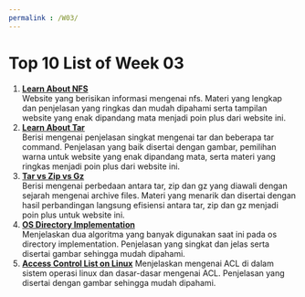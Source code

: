 ```yaml
---
permalink : /W03/
---
```

# Top 10 List of Week 03

1. **[Learn About NFS](https://www.educba.com/nfs-in-linux/)**  
Website yang berisikan informasi mengenai nfs. Materi yang lengkap dan penjelasan yang ringkas
 dan mudah dipahami serta tampilan website yang enak dipandang mata menjadi poin plus dari website ini.
2. **[Learn About Tar](https://linuxhandbook.com/basic-tar-commands/)**  
 Berisi mengenai penjelasan singkat mengenai tar dan beberapa tar command. Penjelasan yang baik disertai dengan
gambar, pemilihan warna untuk website yang enak dipandang mata, serta materi yang ringkas menjadi poin plus
 dari website ini.
3. **[Tar vs Zip vs Gz](https://itsfoss.com/tar-vs-zip-vs-gz/)**  
Berisi mengenai perbedaan antara tar, zip dan gz yang diawali dengan sejarah mengenai archive files. Materi
 yang menarik dan disertai dengan hasil perbandingan langsung efisiensi antara tar, zip dan gz menjadi poin
 plus untuk website ini.
4. **[OS Directory Implementation](https://www.javatpoint.com/os-directory-implementation)**  
Menjelaskan dua algoritma yang banyak digunakan saat ini pada os directory implementation. Penjelasan yang
 singkat dan jelas serta disertai gambar sehingga mudah dipahami.
5. **[Access Control List on Linux](https://www.geeksforgeeks.org/access-control-listsacl-linux/)**
Menjelaskan mengenai ACL di dalam sistem operasi linux dan dasar-dasar mengenai ACL. Penjelasan yang disertai
 dengan gambar sehingga mudah dipahami.
